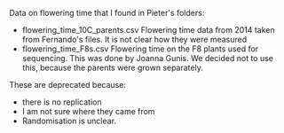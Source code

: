 Data on flowering time that I found in Pieter's folders:

- flowering_time_10C_parents.csv
    Flowering time data from 2014 taken from Fernando's files. It is not clear
    how they were measured
- flowering_time_F8s.csv
    Flowering time on the F8 plants used for sequencing. This was done by
    Joanna Gunis. We decided not to use this, because the parents were grown 
    separately.

These are deprecated because:

- there is no replication
- I am not sure where they came from
- Randomisation is unclear.